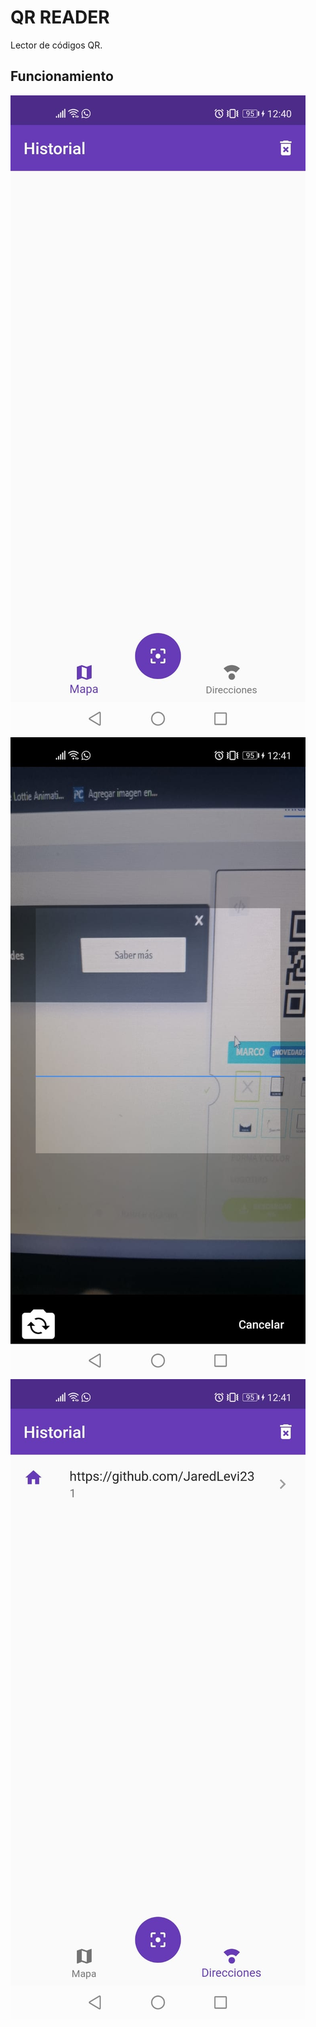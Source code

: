 # QR READER

Lector de códigos QR.

## Funcionamiento

![Image text](https://github.com/JaredLevi23/qr_reader/blob/main/assets/Sc1.jpeg)
![Image text](https://github.com/JaredLevi23/qr_reader/blob/main/assets/Sc2.jpeg)
![Image text](https://github.com/JaredLevi23/qr_reader/blob/main/assets/Sc3.jpeg)